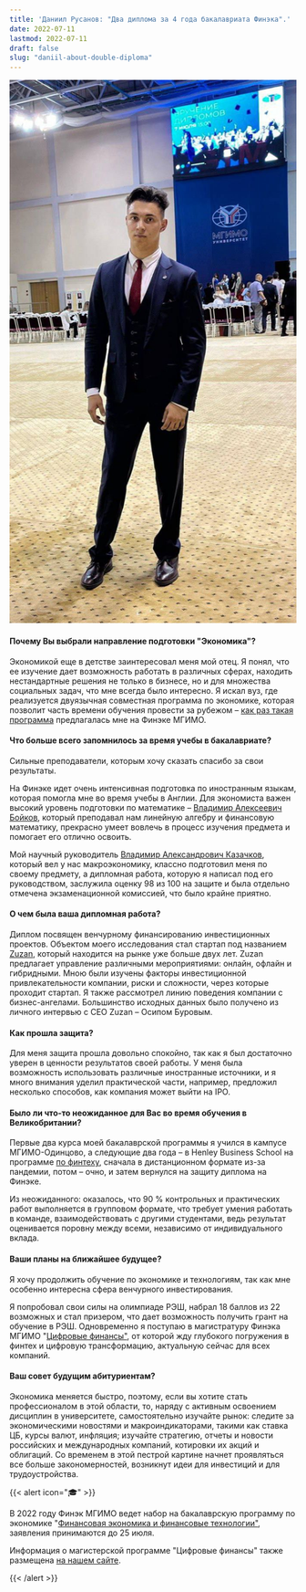 ```yaml
---
title: 'Даниил Русанов: "Два диплома за 4 года бакалавриата Финэка".'
date: 2022-07-11
lastmod: 2022-07-11
draft: false
slug: "daniil-about-double-diploma"
---
```


<div class="d-block mb-md-1">
<img
    src="daniil.jpg"
    alt="Даниил Русанов"
    title="Даниил Русанов"
    class="w-25 float-left mr-3 pt-2"></img>
</div>

#### Почему Вы выбрали направление подготовки "Экономика"?

Экономикой еще в детстве заинтересовал меня мой отец. Я понял, что ее изучение дает возможность работать в различных сферах, находить нестандартные решения не только в бизнесе, но и для множества социальных задач, что мне всегда было интересно. Я искал вуз, где реализуется двуязычная совместная программа по экономике, которая позволит часть времени обучения провести за рубежом – [как раз такая программа](https://mgimo.ru/about/news/main/sarkisyan-finansovaya-ehkonomika/) предлагалась мне на Финэке МГИМО.

#### Что больше всего запомнилось за время учебы в бакалавриате?

Сильные преподаватели, которым хочу сказать спасибо за свои результаты.

На Финэке идет очень интенсивная подготовка по иностранным языкам, которая помогла мне во время учебы в Англии. Для экономиста важен высокий уровень подготовки по математике – [Владимир Алексеевич Бойков](https://mgimo.ru/people/boykov/), который преподавал нам линейную алгебру и финансовую математику, прекрасно умеет вовлечь в процесс изучения предмета и помогает его отлично освоить.

Мой научный руководитель [Владимир Александрович Казачков](https://mgimo.ru/people/kazachkov/), который вел у нас макроэкономику, классно подготовил меня по своему предмету, а дипломная работа, которую я написал под его руководством, заслужила оценку 98 из 100 на защите и была отдельно отмечена экзаменационной комиссией, что было крайне приятно.

#### О чем была ваша дипломная работа?

Диплом посвящен венчурному финансированию инвестиционных проектов. Объектом моего исследования стал стартап под названием [Zuzan](https://zuzan.com/), который находится на рынке уже больше двух лет. Zuzan предлагает управление различными мероприятиями: онлайн, офлайн и гибридными. Мною были изучены факторы инвестиционной привлекательности компании, риски и сложности, через которые проходит стартап. Я также рассмотрел линию поведения компании с бизнес-ангелами. Большинство исходных данных было получено из личного интервью с СЕО Zuzan – Осипом Буровым.

#### Как прошла защита?

Для меня защита прошла довольно спокойно, так как я был достаточно уверен в ценности результатов своей работы. У меня была возможность использовать различные иностранные источники, и я много внимания уделил практической части, например, предложил несколько способов, как компания может выйти на IPO.

#### Было ли что-то неожиданное для Вас во время обучения в Великобритании?

Первые два курса моей бакалаврской программы я учился в кампусе МГИМО-Одинцово, а следующие два года – в Henley Business School на программе [по финтеху](https://www.icmacentre.ac.uk/study/undergraduate/bsc-finance-fintech), сначала в дистанционном формате из-за пандемии, потом – очно, и затем вернулся на защиту диплома на Финэке.

Из неожиданного: оказалось, что 90 % контрольных и практических работ выполняется в групповом формате, что требует умения работать в команде, взаимодействовать с другими студентами, ведь результат оценивается поровну между всеми, независимо от индивидуального вклада.

#### Ваши планы на ближайшее будущее?

Я хочу продолжить обучение по экономике и технологиям, так как мне особенно интересна сфера венчурного инвестирования.

Я попробовал свои силы на олимпиаде РЭШ, набрал 18 баллов из 22 возможных и стал призером, что дает возможность получить грант на обучение в РЭШ. Одновременно я поступаю в магистратуру Финэка МГИМО "[Цифровые финансы"](https://finec.mgimo.ru/program/masters/digital-finance/), от которой жду глубокого погружения в финтех и цифровую трансформацию, актуальную сейчас для всех компаний.

#### Ваш совет будущим абитуриентам?

Экономика меняется быстро, поэтому, если вы хотите стать профессионалом в этой области, то, наряду с активным освоением дисциплин в университете, самостоятельно изучайте рынок: следите за экономическими новостями и макроиндикаторами, такими как ставка ЦБ, курсы валют, инфляция; изучайте стратегию, отчеты и новости российских и международных компаний, котировки их акций и облигаций. Со временем в этой пестрой картине начнет проявляться все больше закономерностей, возникнут идеи для инвестиций и для трудоустройства.

{{< alert icon="🎓" >}}

В 2022 году Финэк МГИМО ведет набор на бакалаврскую программу по экономике "[Финансовая экономика и финансовые технологии"](https://finec.mgimo.ru/program/undergrad/economics/), заявления принимаются до 25 июля.

Информация о магистерской программе "Цифровые финансы" также размещена [на нашем сайте](https://finec.mgimo.ru/program/masters/digital-finance/).

{{< /alert >}}
